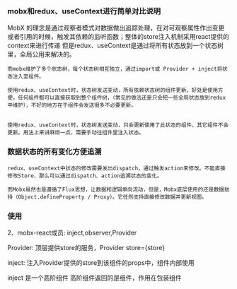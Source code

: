 
### mobx和redux、useContext进行简单对比说明
MobX 的理念是通过观察者模式对数据做出追踪处理，在对可观察属性作出变更或者引用的时候，触发其依赖的监听函数；整体的store注入机制采用react提供的context来进行传递
但是redux、useContext是通过将所有状态放到一个状态树里，全局公用来解决的。
```
而mobx维护了多个状态树，每个状态树相互独立，通过import或 Provider + inject将状态注入至组件。

使用redux、useContext时，状态树发送变动，所有依赖状态树的组件更新，好处是使用方便，任何组件都可以直接获取到整个组件树，（常见的做法还是只会把一些全局状态放到redux中维护），不好的地方在于组件会发送很多不必要更新。


使用redux、useContext时，状态树发送变动，只会更新使用了此状态的组件，其它组件不会更新。用法上来讲麻烦一点，需要手动往组件里注入状态。
```

### 数据状态的所有变化方便追溯
```
redux、useContext中状态的修改需要发出dispatch，通过触发action来修改。不能直接修改Store，那么可以通过dispatch、action追溯状态的变化。

而Mobx虽然也是遵循了Flux思想，让数据和逻辑单向流动，但是，Mobx底层使用的还是数据劫持（Object.defineProperty / Proxy）。它任然支持直接修改数据并更新视图。
```

### 使用
2、mobx-react成员: inject,observer,Provider

Provider: 顶层提供store的服务，Provider store={store}

inject: 注入Provider提供的store到该组件的props中，组件内部使用

inject 是一个高阶组件 高阶组件返回的是组件，作用在包装组件